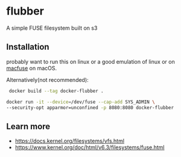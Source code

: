# flubber
A simple FUSE filesystem built on s3

## Installation

probably want to run this on linux or a good emulation of linux or on [macfuse](https://osxfuse.github.io/) on macOS.

Alternatively(not recommended):
```zsh
 docker build --tag docker-flubber .
```

```zsh
docker run -it --device=/dev/fuse --cap-add SYS_ADMIN \
--security-opt apparmor=unconfined -p 8080:8080 docker-flubber
```

## Learn more
- https://docs.kernel.org/filesystems/vfs.html
- https://www.kernel.org/doc/html/v6.3/filesystems/fuse.html
